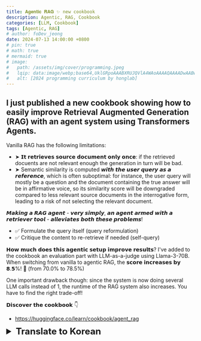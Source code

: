```yaml
---
title: 𝐀𝐠𝐞𝐧𝐭𝐢𝐜 𝐑𝐀𝐆 ✨ new cookbook
description: Agentic, RAG, Cookbook
categories: [LLM, Cookbook]
tags: [Agentic, RAG]
# author: foDev_jeong
date: 2024-07-13 14:00:00 +0800
# pin: true
# math: true
# mermaid: true
# image:
#   path: /assets/img/cover/programming.jpeg
#   lqip: data:image/webp;base64,UklGRpoAAABXRUJQVlA4WAoAAAAQAAAADwAABwAAQUxQSDIAAAARL0AmbZurmr57yyIiqE8oiG0bejIYEQTgqiDA9vqnsUSI6H+oAERp2HZ65qP/VIAWAFZQOCBCAAAA8AEAnQEqEAAIAAVAfCWkAALp8sF8rgRgAP7o9FDvMCkMde9PK7euH5M1m6VWoDXf2FkP3BqV0ZYbO6NA/VFIAAAA
#   alt: [2024 programming curriculum by honglab]
---
```


## I just published a new cookbook showing how to easily improve Retrieval Augmented Generation (RAG) with an agent system using Transformers Agents.

Vanilla RAG has the following limitations:
- ➤ 𝗜𝘁 𝗿𝗲𝘁𝗿𝗶𝗲𝘃𝗲𝘀 𝘀𝗼𝘂𝗿𝗰𝗲 𝗱𝗼𝗰𝘂𝗺𝗲𝗻𝘁 𝗼𝗻𝗹𝘆 𝗼𝗻𝗰𝗲: if the retrieved docuents are not relevant enough the generation in turn will be bad.
- ➤ Semantic similarity is computed 𝙬𝙞𝙩𝙝 𝙩𝙝𝙚 𝙪𝙨𝙚𝙧 𝙦𝙪𝙚𝙧𝙮 𝙖𝙨 𝙖 𝙧𝙚𝙛𝙚𝙧𝙚𝙣𝙘𝙚, which is often suboptimal: for instance, the user query will mostly be a question and the document containing the true answer will be in affirmative voice, so its similarity score will be downgraded compared to less relevant source documents in the interrogative form, leading to a risk of not selecting the relevant document.

𝙈𝙖𝙠𝙞𝙣𝙜 𝙖 𝙍𝘼𝙂 𝙖𝙜𝙚𝙣𝙩 - 𝙫𝙚𝙧𝙮 𝙨𝙞𝙢𝙥𝙡𝙮, 𝙖𝙣 𝙖𝙜𝙚𝙣𝙩 𝙖𝙧𝙢𝙚𝙙 𝙬𝙞𝙩𝙝 𝙖 𝙧𝙚𝙩𝙧𝙞𝙚𝙫𝙚𝙧 𝙩𝙤𝙤𝙡 - 𝙖𝙡𝙡𝙚𝙫𝙞𝙖𝙩𝙚𝙨 𝙗𝙤𝙩𝙝 𝙩𝙝𝙚𝙨𝙚 𝙥𝙧𝙤𝙗𝙡𝙚𝙢𝙨!
- ✅ Formulate the query itself (query reformulation)
- ✅ Critique the content to re-retrieve if needed (self-query)

𝗛𝗼𝘄 𝗺𝘂𝗰𝗵 𝗱𝗼𝗲𝘀 𝘁𝗵𝗶𝘀 𝗮𝗴𝗲𝗻𝘁𝗶𝗰 𝘀𝗲𝘁𝘂𝗽 𝗶𝗺𝗽𝗿𝗼𝘃𝗲 𝗿𝗲𝘀𝘂𝗹𝘁𝘀? I've added to the cookbook an evaluation part with LLM-as-a-judge using Llama-3-70B. When switching from vanilla to agentic RAG, the 𝘀𝗰𝗼𝗿𝗲 𝗶𝗻𝗰𝗿𝗲𝗮𝘀𝗲𝘀 𝗯𝘆 𝟴.𝟱%! 💪
(from 70.0% to 78.5%)

One important drawback though: since the system is now doing several LLM calls instead of 1, the runtime of the RAG system also increases. You have to find the right trade-off!

𝗗𝗶𝘀𝗰𝗼𝘃𝗲𝗿 𝘁𝗵𝗲 𝗰𝗼𝗼𝗸𝗯𝗼𝗼𝗸 👇
- <https://huggingface.co/learn/cookbook/agent_rag>

<details markdown="1">
<summary style= "font-size:24px; line-height:24px; font-weight:bold; cursor:pointer;" > Translate to Korean </summary>

* * * 

## 방금 Transformers Agents를 사용하여 에이전트 시스템으로 RAG(Retrieval Augmented Generation)를 쉽게 개선하는 방법을 보여주는 새로운 쿡북을 출판했습니다.

Vanilla RAG에는 다음과 같은 제한 사항이 있습니다.
- ➤ 소스 문서를 한 번만 검색합니다: 검색된 문서가 충분히 관련성이 없으면 생성이 나빠질 것입니다.
- ➤ 의미론적 유사성은 사용자 쿼리를 참조로 사용하여 계산되며, 이는 종종 차선책입니다: 예를 들어, 사용자 쿼리는 대부분 질문이고 실제 답변을 포함하는 문서는 긍정 음성이므로 유사성 점수는 의문 형식의 관련성이 낮은 소스 문서에 비해 다운그레이드되어 관련 문서를 선택하지 않을 위험이 있습니다.

RAG 에이전트를 만들면(아주 간단하게, 리트리버 도구로 무장한 에이전트) 이 두 가지 문제를 모두 완화할 수 있습니다!
- ✅ 쿼리 자체를 공식화합니다(쿼리 재구성).
- ✅ 필요한 경우 다시 검색할 콘텐츠 비판(자체 쿼리)Critique the content to re-retrieve if needed (self-query)

이 에이전트 설정이 결과를 얼마나 개선합니까? 요리책에 Llama-3-70B를 사용하는 LLM-as-a-judge의 평가 부분을 추가했습니다. 바닐라에서 에이전트 RAG로 전환하면 점수가 8.5% 증가합니다! 💪
(70.0%에서 78.5%로)

하지만 한 가지 중요한 단점은, 시스템이 1이 아닌 여러 LLM 호출을 하기 때문에 RAG 시스템의 런타임도 증가한다는 것입니다. 적절한 절충안을 찾아야 합니다!

</details>